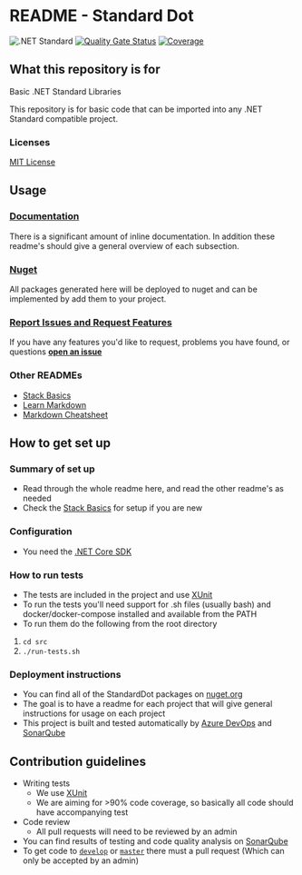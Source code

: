 # README - Standard Dot

![.NET Standard](https://img.shields.io/badge/.NET%20Standard-2.0-green.svg)
[![Quality Gate Status](https://sonarcloud.io/api/project_badges/measure?project=mrlunchbox777_StandardDot&metric=alert_status)](https://sonarcloud.io/dashboard?id=mrlunchbox777_StandardDot)
[![Coverage](https://sonarcloud.io/api/project_badges/measure?project=mrlunchbox777_StandardDot&metric=coverage)](https://sonarcloud.io/dashboard?id=mrlunchbox777_StandardDot)

## What this repository is for

Basic .NET Standard Libraries

This repository is for basic code that can be imported into any .NET Standard compatible project.

### Licenses

[MIT License](/LICENSE)

## Usage

### [Documentation](/docs/Index.md)

There is a significant amount of inline documentation. In addition these readme's should give a general overview of each subsection.

### [Nuget](https://www.nuget.org/packages?q=standarddot)

All packages generated here will be deployed to nuget and can be implemented by add them to your project.

### [Report Issues and Request Features](https://github.com/mrlunchbox777/StandardDot/issues/new)

If you have any features you'd like to request, problems you have found, or questions **[open an issue](https://github.com/mrlunchbox777/StandardDot/issues/new)**

### Other READMEs

* [Stack Basics](/docs/README-Basics.md)
* [Learn Markdown](https://bitbucket.org/tutorials/markdowndemo)
* [Markdown Cheatsheet](https://github.com/adam-p/markdown-here/wiki/Markdown-Cheatsheet#code)

## How to get set up

### Summary of set up

* Read through the whole readme here, and read the other readme's as needed
* Check the [Stack Basics](docs/README-Basics.md) for setup if you are new

### Configuration

* You need the [.NET Core SDK](https://dotnet.microsoft.com/download)

### How to run tests

* The tests are included in the project and use [XUnit](https://xunit.github.io/)
* To run the tests you'll need support for .sh files (usually bash) and docker/docker-compose installed and available from the PATH
* To run them do the following from the root directory

1. `cd src`
2. `./run-tests.sh`

### Deployment instructions

* You can find all of the StandardDot packages on [nuget.org](https://www.nuget.org/packages?q=StandardDot)
* The goal is to have a readme for each project that will give general instructions for usage on each project
* This project is built and tested automatically by [Azure DevOps](https://dev.azure.com/mrlunchbox/Standard%20Dot) and [SonarQube](https://sonarcloud.io/dashboard?id=mrlunchbox777_StandardDot)

## Contribution guidelines

* Writing tests
  * We use [XUnit](https://xunit.github.io/)
  * We are aiming for >90% code coverage, so basically all code should have accompanying test
* Code review
  * All pull requests will need to be reviewed by an admin
* You can find results of testing and code quality analysis on [SonarQube](https://sonarcloud.io/dashboard?id=mrlunchbox777_StandardDot)
* To get code to [`develop`](https://github.com/mrlunchbox777/shoellibraries/tree/develop) or [`master`](https://github.com/mrlunchbox777/shoellibraries/tree/master) there must a pull request (Which can only be accepted by an admin)
